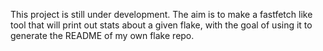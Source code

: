 This project is still under development. The aim is to make a fastfetch like tool that will print out stats about a given flake, with the goal of using it to generate the README of my own flake repo.
